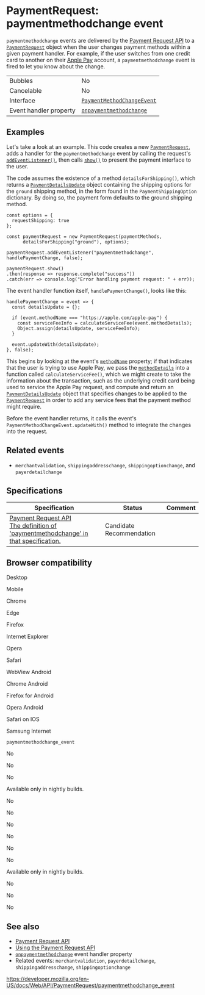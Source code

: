 PaymentRequest: paymentmethodchange event
=========================================

`paymentmethodchange` events are delivered by the [Payment Request API](../payment_request_api) to a [`PaymentRequest`](../paymentrequest) object when the user changes payment methods within a given payment handler. For example, if the user switches from one credit card to another on their [Apple Pay](https://www.apple.com/apple-pay/) account, a `paymentmethodchange` event is fired to let you know about the change.

<table><tbody><tr class="odd"><td>Bubbles</td><td>No</td></tr><tr class="even"><td>Cancelable</td><td>No</td></tr><tr class="odd"><td>Interface</td><td><a href="../paymentmethodchangeevent"><code>PaymentMethodChangeEvent</code></a></td></tr><tr class="even"><td>Event handler property</td><td><a href="onpaymentmethodchange"><code>onpaymentmethodchange</code></a></td></tr></tbody></table>

Examples
--------

Let's take a look at an example. This code creates a new [`PaymentRequest`](../paymentrequest), adds a handler for the `paymentmethodchange` event by calling the request's [`addEventListener()`](../eventtarget/addeventlistener), then calls [`show()`](show) to present the payment interface to the user.

The code assumes the existence of a method `detailsForShipping()`, which returns a [`PaymentDetailsUpdate`](../paymentdetailsupdate) object containing the shipping options for the `ground` shipping method, in the form found in the <span class="page-not-created">`PaymentShippingOption`</span> dictionary. By doing so, the payment form defaults to the ground shipping method.

    const options = {
      requestShipping: true
    };

    const paymentRequest = new PaymentRequest(paymentMethods,
          detailsForShipping("ground"), options);

    paymentRequest.addEventListener("paymentmethodchange", handlePaymentChange, false);

    paymentRequest.show()
    .then(response => response.complete("success"))
    .catch(err => console.log("Error handling payment request: " + err));

The event handler function itself, `handlePaymentChange()`, looks like this:

    handlePaymentChange = event => {
      const detailsUpdate = {};

      if (event.methodName === "https://apple.com/apple-pay") {
        const serviceFeeInfo = calculateServiceFee(event.methodDetails);
        Object.assign(detailsUpdate, serviceFeeInfo);
      }

      event.updateWith(detailsUpdate);
    }, false);

This begins by looking at the event's [`methodName`](../paymentmethodchangeevent/methodname) property; if that indicates that the user is trying to use Apple Pay, we pass the [`methodDetails`](../paymentmethodchangeevent/methoddetails) into a function called `calculateServiceFee()`, which we might create to take the information about the transaction, such as the underlying credit card being used to service the Apple Pay request, and compute and return an [`PaymentDetailsUpdate`](../paymentdetailsupdate) object that specifies changes to be applied to the [`PaymentRequest`](../paymentrequest) in order to add any service fees that the payment method might require.

Before the event handler returns, it calls the event's <span class="page-not-created">`PaymentMethodChangeEvent.updateWith()`</span> method to integrate the changes into the request.

Related events
--------------

-   `merchantvalidation`, `shippingaddresschange`, `shippingoptionchange`, and `payerdetailchange`

Specifications
--------------

<table><thead><tr class="header"><th>Specification</th><th>Status</th><th>Comment</th></tr></thead><tbody><tr class="odd"><td><a href="https://w3c.github.io/payment-request/#dfn-paymentmethodchange">Payment Request API<br />
<span class="small">The definition of 'paymentmethodchange' in that specification.</span></a></td><td><span class="spec-cr">Candidate Recommendation</span></td><td></td></tr></tbody></table>

Browser compatibility
---------------------

Desktop

Mobile

Chrome

Edge

Firefox

Internet Explorer

Opera

Safari

WebView Android

Chrome Android

Firefox for Android

Opera Android

Safari on IOS

Samsung Internet

`paymentmethodchange_event`

No

No

No

Available only in nightly builds.

No

No

No

No

No

No

Available only in nightly builds.

No

No

No

See also
--------

-   [Payment Request API](../payment_request_api)
-   [Using the Payment Request API](../payment_request_api/using_the_payment_request_api)
-   [`onpaymentmethodchange`](onpaymentmethodchange) event handler property
-   Related events: `merchantvalidation`, `payerdetailchange`, `shippingaddresschange`, `shippingoptionchange`

<a href="https://developer.mozilla.org/en-US/docs/Web/API/PaymentRequest/paymentmethodchange_event" class="_attribution-link">https://developer.mozilla.org/en-US/docs/Web/API/PaymentRequest/paymentmethodchange_event</a>

